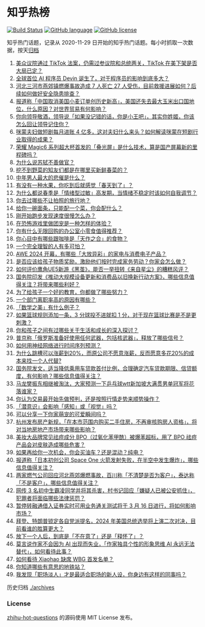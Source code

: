 # 知乎热榜
[![Build Status](https://github.com/ToWeLong/zhihu-hot-questions/workflows/CI/badge.svg)](https://github.com/ToWeLong/zhihu-hot-questions/actions)
[![GitHub language](https://img.shields.io/badge/language-golang-orange.svg)](https://golang.org/)
[![GitHub license](https://img.shields.io/github/license/ToWeLong/zhihu-hot-questions)](https://github.com/ToWeLong/zhihu-hot-questions/blob/main/LICENSE)

知乎热门话题，记录从 2020-11-29 日开始的知乎热门话题。每小时抓取一次数据，按天[归档](./archives)

<!-- BEGIN -->

1. [美众议院通过 TikTok 法案，仍需过参议院和总统两关，TikTok 在美下架是否大局已定？](https://www.zhihu.com/question/648435420)
1. [全球首位 AI 程序员 Devin 诞生了，对于程序员的影响到底多大？](https://www.zhihu.com/question/648372821)
1. [河北三河市燕郊镇燃爆事故造成 7 人死亡 27 人受伤，目前救援进展如何？后续如何做好安全隐患排查？](https://www.zhihu.com/question/648474358)
1. [报道称「中国取消美国小麦订单创历史新高」，美国还失去最大玉米出口国地位，什么原因？对世界贸易有何影响？](https://www.zhihu.com/question/648390528)
1. [你向领导敬酒，领导说「如果没记错的话，你是小王吧」，其实你姓姬，你该怎么回让领导记住你？](https://www.zhihu.com/question/647872071)
1. [咪蒙夫妇做短剧每月进账 4 亿多，这对夫妇什么来头？如何解读咪蒙在短剧行业取得的成果？](https://www.zhihu.com/question/648063999)
1. [荣耀 Magic6 系列超大杯首发的「叠光屏」是什么技术，算是国产屏幕新的里程碑吗？](https://www.zhihu.com/question/648420901)
1. [为什么说苏轼不善做官？](https://www.zhihu.com/question/639703543)
1. [挖不到野菜的知友们都是在哪里买新鲜春菜的？](https://www.zhihu.com/question/648170324)
1. [中年男人最大的悲催是什么？](https://www.zhihu.com/question/625346308)
1. [有没有一种水果，你吃到后就感觉「春天到了」？](https://www.zhihu.com/question/645242642)
1. [为什么都说春季是「情绪型过敏」⾼发期，当情绪不稳定时该如何自我调节？](https://www.zhihu.com/question/648404083)
1. [你去过哪些不让拍照的旅行地？](https://www.zhihu.com/question/647003625)
1. [给你一碗面条，只能配一个菜，你会配什么？](https://www.zhihu.com/question/646455689)
1. [刚开始跑步发现速度很慢怎么办？](https://www.zhihu.com/question/648004046)
1. [在恐怖游戏里做团宠是一种怎样的体验？](https://www.zhihu.com/question/647292412)
1. [你有什么无限回购的办公室小零食值得推荐？](https://www.zhihu.com/question/643098464)
1. [你心目中有哪些跟咖啡是「天作之合」的食物？](https://www.zhihu.com/question/643098194)
1. [一个完全理智的人有多可怕？](https://www.zhihu.com/question/53144181)
1. [AWE 2024 开幕，有哪些「大放异彩」的家电与消费电子产品？](https://www.zhihu.com/question/648482863)
1. [是否应该给孩子物质奖励，激励他们按时完成家务劳动？你家会怎么做？](https://www.zhihu.com/question/648041564)
1. [如何评价鹰角UE5新游《黑茧》，能否一举扭转《来自星尘》的糟糕风评？](https://www.zhihu.com/question/648430703)
1. [国务院印发《推动大规模设备更新和消费品以旧换新行动方案》，哪些信息值得关注？将带来哪些利好？](https://www.zhihu.com/question/648406590)
1. [为了给孩子一个好的教育，你都做了哪些努力？](https://www.zhihu.com/question/347405761)
1. [一个部门离职率高的原因有哪些？](https://www.zhihu.com/question/647840273)
1. [「数学之美」有什么例子？](https://www.zhihu.com/question/19900393)
1. [如果篮球规则添加一条，3 分球投不进就扣 1 分，对于现在篮球比赛是不是更刺激？](https://www.zhihu.com/question/596048506)
1. [你和孩子之间有过哪些关于生活和成长的深入探讨？](https://www.zhihu.com/question/648041501)
1. [普京称「俄罗斯准备好使用任何武器，包括核武器」，释放了哪些信号？](https://www.zhihu.com/question/648382277)
1. [如何用神经网络进行时间序列预测？](https://www.zhihu.com/question/52820549)
1. [为什么跳槽可以涨薪到20%，而原公司不愿意涨薪，反而愿意多花20%的成本来找一个人代替?](https://www.zhihu.com/question/648148035)
1. [国务院发文，适当降低乘用车贷款首付比例，合理确定汽车贷款期限、信贷额度，有何影响？哪些信息值得关注？](https://www.zhihu.com/question/648406910)
1. [马龙樊振东相继被淘汰，大家预测一下乒乓球wtt新加坡大满贯男单冠军将花落谁家？](https://www.zhihu.com/question/648267638)
1. [你认为交易最开始先做预判，还是按照行情走势来顺势操作？](https://www.zhihu.com/question/648208667)
1. [「潜意识」会影响「感知」或「视觉」吗？](https://www.zhihu.com/question/646357869)
1. [可以分享一下你家萌宠的可爱瞬间吗？](https://www.zhihu.com/question/646782769)
1. [杭州发布房产新规，「在本市范围内购买二手住房，不再审核购房人资格」，将对当地房地产市场带来哪些影响？](https://www.zhihu.com/question/648478545)
1. [美妆大品牌常见祛痘成分 BPO（过氧化苯甲酰）被爆苯超标，用了 BPO 祛痘产品会对皮肤造成哪些危害？](https://www.zhihu.com/question/648056875)
1. [如果再给你一次机会，你会买油车？还是混动？纯电？](https://www.zhihu.com/question/642796881)
1. [报道称「日本初创公司 Space One 火箭发射失败，在半空中发生爆炸」，哪些信息值得关注？](https://www.zhihu.com/question/648326582)
1. [两家燃气公司回应河北燕郊爆燃事故，百川称「不清楚是否为客户」，泰达称「不是客户」，哪些信息值得关注？](https://www.zhihu.com/question/648346052)
1. [网传 3 名初中生霸凌同学并将其杀害，村书记回应「嫌疑人已被公安抓住」，犯罪者将面临哪些法律惩罚？](https://www.zhihu.com/question/648491608)
1. [暂停转融通借入证券实时可用业务通关测试将于 3 月 16 日进行，将如何影响市场？](https://www.zhihu.com/question/648330545)
1. [拜登、特朗普锁定各自党派提名，2024 年美国总统选举将上演二次对决，目前看谁的胜算更大？](https://www.zhihu.com/question/648366008)
1. [放下一个人后，到底是「不在意了」还是「释怀了」？](https://www.zhihu.com/question/647997394)
1. [莫言说作家不会因为 AI 出现而失业，「作家独具个性的形象思维 AI 永远无法替代」，如何看待此事？](https://www.zhihu.com/question/648364248)
1. [如何看待 Xiaohao 缺席 WBG 首发名单？](https://www.zhihu.com/question/648323705)
1. [你知道哪些有意思的地铁站？](https://www.zhihu.com/question/648235676)
1. [我发现「职场淡人」才是最适合职场的新人设，你身边有这样的同事吗？](https://www.zhihu.com/question/648034206)

<!-- END -->

历史归档 [./archives](./archives)


### License
[zhihu-hot-questions](https://github.com/towelong/zhihu-hot-questions) 的源码使用 MIT License 发布。